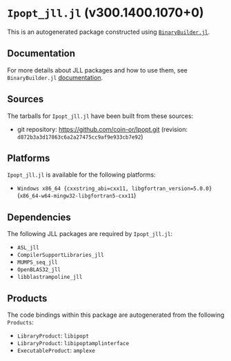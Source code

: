 # `Ipopt_jll.jl` (v300.1400.1070+0)

This is an autogenerated package constructed using [`BinaryBuilder.jl`](https://github.com/JuliaPackaging/BinaryBuilder.jl).

## Documentation

For more details about JLL packages and how to use them, see `BinaryBuilder.jl` [documentation](https://docs.binarybuilder.org/stable/jll/).

## Sources

The tarballs for `Ipopt_jll.jl` have been built from these sources:

* git repository: https://github.com/coin-or/Ipopt.git (revision: `d872b3a3d17863c6a2a27475cc9af9e933cb7e92`)

## Platforms

`Ipopt_jll.jl` is available for the following platforms:

* `Windows x86_64 {cxxstring_abi=cxx11, libgfortran_version=5.0.0}` (`x86_64-w64-mingw32-libgfortran5-cxx11`)

## Dependencies

The following JLL packages are required by `Ipopt_jll.jl`:

* `ASL_jll`
* `CompilerSupportLibraries_jll`
* `MUMPS_seq_jll`
* `OpenBLAS32_jll`
* `libblastrampoline_jll`

## Products

The code bindings within this package are autogenerated from the following `Products`:

* `LibraryProduct`: `libipopt`
* `LibraryProduct`: `libipoptamplinterface`
* `ExecutableProduct`: `amplexe`
